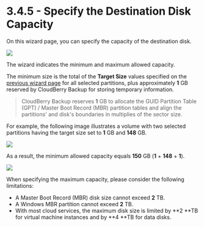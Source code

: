 # 3.4.5 - Specify the Destination Disk Capacity

On this wizard page, you can specify the capacity of the destination disk.

![](https://github.com/robertzakiev/gitbook/tree/703d9f96af3546d5a85e17cd24df8e3834d130e4/assets/ami-destination-capacity.png)

The wizard indicates the minimum and maximum allowed capacity.

The minimum size is the total of the **Target Size** values specified on the [previous wizard page](3.4.4-select-partitions-to-restore.md) for all selected partitions, plus approximately **1** GB reserved by CloudBerry Backup for storing temporary information.

> CloudBerry Backup reserves **1** GB to allocate the GUID Partition Table \(GPT\) / Master Boot Record \(MBR\) partition tables and align the partitions' and disk's boundaries in multiplies of the sector size.

For example, the following image illustrates a volume with two selected partitions having the target size set to **1** GB and **148** GB.

![](https://github.com/robertzakiev/gitbook/tree/703d9f96af3546d5a85e17cd24df8e3834d130e4/assets/restore-image-select-partitions-target-size.png)

As a result, the minimum allowed capacity equals **150** GB \(**1** + **148** + **1**\).

![](https://github.com/robertzakiev/gitbook/tree/703d9f96af3546d5a85e17cd24df8e3834d130e4/assets/restore-image-disk-capacity-example.png)

When specifying the maximum capacity, please consider the following limitations:

* A Master Boot Record \(MBR\) disk size cannot exceed **2** TB.
* A Windows MBR partition cannot exceed **2** TB.
* With most cloud services, the maximum disk size is limited by **2 **TB for virtual machine instances and by **4 **TB for data disks.

